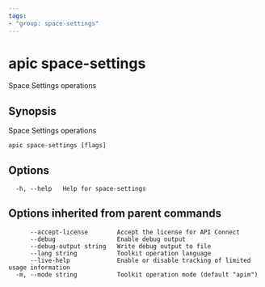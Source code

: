 ```yaml
---
tags:
- "group: space-settings"
---
```

# apic space-settings

Space Settings operations

## Synopsis

Space Settings operations

```
apic space-settings [flags]
```

## Options

```
  -h, --help   Help for space-settings
```

## Options inherited from parent commands

```
      --accept-license        Accept the license for API Connect
      --debug                 Enable debug output
      --debug-output string   Write debug output to file
      --lang string           Toolkit operation language
      --live-help             Enable or disable tracking of limited usage information
  -m, --mode string           Toolkit operation mode (default "apim")
```
